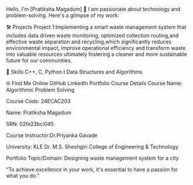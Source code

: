 Hello, I'm [Pratiksha Magadum] 👋
I am passionate about technology and problem-solving. Here's a glimpse of my work:

🛠 Projects
Project 1:Implementing a smart waste management system that includes data driven waste monitoring, optimized collection routing,and effective waste separation and recycling,which significantly reduces environmental impact, improve operational efficiency and transform waste into valuable resources ultimately fostering a cleaner and more sustainable future for our communities.

🚀 Skills
C++, C, Python t
Data Structures and Algorithms

🌐 Find Me Online
GitHub
LinkedIn
Portfolio
Course Details
Course Name: Algorithmic Problem Solving

Course Code: 24ECAC203

Name: Pratiksha Magadum

SRN: 02fe23bci045

Course Instructor:Dr.Priyanka Gavade

University: KLE Dr. M.S. Sheshgiri College of Engineering & Technology

Portfolio Topic/Domain: Designing waste management system for a city

“To achieve excellence in your work, it's essential to have a passion for what you do.”
